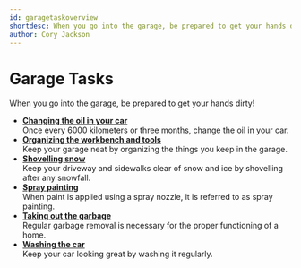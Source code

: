 ```yaml
---
id: garagetaskoverview
shortdesc: When you go into the garage, be prepared to get your hands dirty!
author: Cory Jackson
---
```


# Garage Tasks

When you go into the garage, be prepared to get your hands dirty!

* **[Changing the oil in your car](changingtheoil.md)**  
  Once every 6000 kilometers or three months, change the oil in your car.
* **[Organizing the workbench and tools](organizing.md)**  
  Keep your garage neat by organizing the things you keep in the garage.
* **[Shovelling snow](shovellingsnow.md)**  
  Keep your driveway and sidewalks clear of snow and ice by shovelling after any snowfall.
* **[Spray painting](spraypainting.md)**  
  When paint is applied using a spray nozzle, it is referred to as spray painting.
* **[Taking out the garbage](takinggarbage.md)**  
  Regular garbage removal is necessary for the proper functioning of a home.
* **[Washing the car](washingthecar.md)**  
  Keep your car looking great by washing it regularly.
